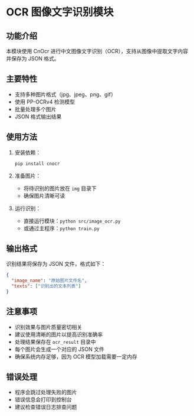 # OCR 图像文字识别模块

## 功能介绍

本模块使用 CnOcr 进行中文图像文字识别（OCR），支持从图像中提取文字内容并保存为 JSON 格式。

## 主要特性

- 支持多种图片格式（jpg、jpeg、png、gif）
- 使用 PP-OCRv4 检测模型
- 批量处理多个图片
- JSON 格式输出结果

## 使用方法

1. 安装依赖：

   ```bash
   pip install cnocr
   ```

2. 准备图片：

   - 将待识别的图片放在 `img` 目录下
   - 确保图片清晰可读

3. 运行识别：
   - 直接运行模块：`python src/image_ocr.py`
   - 或通过主程序：`python train.py`

## 输出格式

识别结果将保存为 JSON 文件，格式如下：

```json
{
  "image_name": "原始图片文件名",
  "texts": ["识别出的文本列表"]
}
```

## 注意事项

- 识别效果与图片质量密切相关
- 建议使用清晰的图片以提高识别准确率
- 处理结果保存在 `ocr_result` 目录中
- 每个图片会生成一个对应的 JSON 文件
- 确保系统内存足够，因为 OCR 模型加载需要一定内存

## 错误处理

- 程序会跳过处理失败的图片
- 错误信息会打印到控制台
- 建议检查错误日志排查问题
